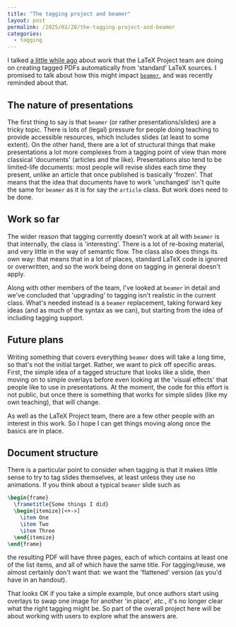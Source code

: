 ```yaml
---
title: "The tagging project and beamer"
layout: post
permalink: /2025/02/28/the-tagging-project-and-beamer
categories:
  - tagging
---
```


I talked [a little while ago](/2024/09/07/tagging-project-progress) about work
that the LaTeX Project team are doing on creating tagged PDFs automatically
from 'standard' LaTeX sources. I promised to talk about how this might impact
[`beamer`](https://ctan.org/pkg/beamer), and was recently reminded about that.

## The nature of presentations

The first thing to say is that `beamer` (or rather presentations/slides) are a
tricky topic. There is lots of (legal) pressure for people doing teaching to
provide accessible resources, which includes slides (at least to some extent).
On the other hand, there are a lot of structural things that make presentations
a lot more complexes from a tagging point of view than more classical
'documents' (articles and the like). Presentations also tend to be limited-life
documents: most people will revise slides each time they present, unlike an
article that once published is basically 'frozen'. That means that the idea
that documents have to work 'unchanged' isn't quite the same for `beamer` as it
is for say the `article` class. But work does need to be done.

## Work so far

The wider reason that tagging currently doesn't work at all with `beamer` is
that internally, the class is 'interesting'. There is a lot of re-boxing
material, and very little in the way of semantic flow. The class also does
things its own way: that means that in a lot of places, standard LaTeX code is
ignored or overwritten, and so the work being done on tagging in general
doesn't apply.

Along with other members of the team, I've looked at `beamer` in detail and
we've concluded that 'upgrading' to tagging isn't realistic in the current
class. What's needed instead is a `beamer` replacement, taking forward key
ideas (and as much of the syntax as we can), but starting from the idea of 
including tagging support.

## Future plans

Writing something that covers everything `beamer` does will take a long time,
so that's not the initial target. Rather, we want to pick off specific areas.
First, the simple idea of a tagged structure that looks like a slide, then
moving on to simple overlays before even looking at the 'visual effects' that
people like to use in presentations. At the moment, the code for this effort is
not public, but once there is something that works for simple slides (like my
own teaching), that will change.

As well as the LaTeX Project team, there are a few other people with an
interest in this work. So I hope I can get things moving along once the basics
are in place.

## Document structure

There is a particular point to consider when tagging is that it makes little
sense to try to tag slides themselves, at least unless they use no
animations. If you think about a typical `beamer` slide such as
```latex
\begin{frame}
  \frametitle{Some things I did}
  \begin{itemize}[<+->]
    \item One
    \item Two
    \item Three
  \end{itemize}
\end{frame}
```
the resulting PDF will have three pages, each of which contains at least one of
the list items, and all of which have the same title. For tagging/reuse, we
almost certainly don't want that: we want the 'flattened' version (as you'd
have in an handout).

That looks OK if you take a simple example, but once authors start using
overlays to swap one image for another 'in place', _etc_., it's no longer clear
what the right tagging might be. So part of the overall project here will be
about working with users to explore what the answers are.